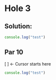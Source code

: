 # Hole 3

## Solution:

```js
console.log("test")
```

## Par 10

[ ] <- Cursor starts here

```js
console.log("test")
```

